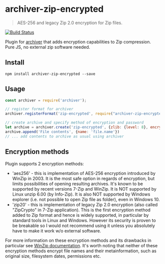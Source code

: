 # archiver-zip-encrypted

> AES-256 and legacy Zip 2.0 encryption for Zip files.

[![Build Status](https://travis-ci.org/artem-karpenko/archiver-zip-encrypted.svg?branch=master)](https://travis-ci.org/artem-karpenko/archiver-zip-encrypted)

Plugin for [archiver](https://www.npmjs.com/package/archiver) that adds encryption 
capabilities to Zip compression. Pure JS, no external zip software needed.

## Install

```shell
npm install archiver-zip-encrypted --save
```

## Usage

```js
const archiver = require('archiver');

// register format for archiver
archiver.registerFormat('zip-encrypted', require("archiver-zip-encrypted"));

// create archive and specify method of encryption and password
let archive = archiver.create('zip-encrypted', {zlib: {level: 8}, encryptionMethod: 'aes256', password: '123'});
archive.append('File contents', {name: 'file.name'})
// ... add contents to archive as usual using archiver
```
## Encryption methods

Plugin supports 2 encryption methods:

* 'aes256' - this is implementation of AES-256 encryption introduced by WinZip in 2003.
   It is the most safe option in regards of encryption, but limits possibilities of opening resulting archives.
   It's known to be supported by recent versions 7-Zip and WinZip. It is NOT supported by
   Linux unzip 6.00 (by Info-Zip). It is also NOT supported by Windows explorer (i.e. not possible to open Zip file as folder),
   even in Windows 10. 
* 'zip20' - this is implementation of legacy Zip 2.0 encryption (also called "ZipCrypto" in 7-Zip application).
   This is the first encryption method added to Zip format and hence is widely supported, in particular 
   by standard tools in Linux and Windows. However its security is proven to be breakable
   so I would not recommend using it unless you absolutely have to make it work w/o external software.
      
For more information on these encryption methods and its drawbacks in particular see [WinZip documentation](http://kb.winzip.com/help/RU/WZ/help_encryption.htm).
It's worth noting that neither of these encryption methods encrypt file names and their metainformation, 
such as original size, filesystem dates, permissions etc.